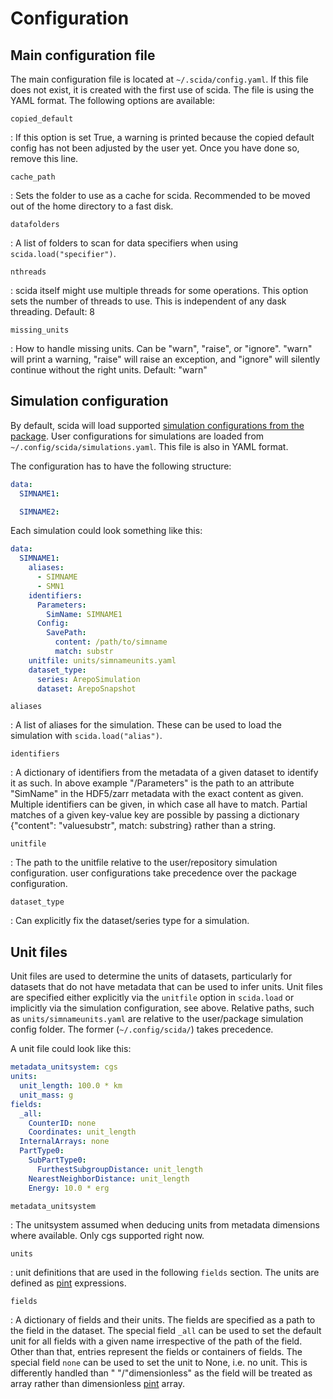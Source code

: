 # Configuration

## Main configuration file
The main configuration file is located at `~/.scida/config.yaml`. If this file does not exist, it is created with the
first use of scida. The file is using the YAML format.
The following options are available:

`copied_default`

:  If this option is set True, a warning is printed because the copied default config has not been adjusted by the user
   yet. Once you have done so, remove this line.

`cache_path`

: Sets the folder to use as a cache for scida. Recommended to be moved out of the home directory to a fast disk.

`datafolders`

: A list of folders to scan for data specifiers when using `scida.load("specifier")`.

`nthreads`

: scida itself might use multiple threads for some operations. This option sets the number of threads to use.
  This is independent of any dask threading. Default: 8

`missing_units`

: How to handle missing units. Can be "warn", "raise", or "ignore". "warn" will print a warning, "raise" will raise an
  exception, and "ignore" will silently continue without the right units. Default: "warn"

## Simulation configuration
By default, scida will load supported [simulation configurations from the package](https://github.com/cbyrohl/scida/blob/main/src/scida/configfiles/simulations.yaml).
User configurations for simulations are loaded from `~/.config/scida/simulations.yaml`. This file is also in YAML format.

The configuration has to have the following structure:
```yaml
data:
  SIMNAME1:

  SIMNAME2:

```

Each simulation could look something like this:

```yaml
data:
  SIMNAME1:
    aliases:
      - SIMNAME
      - SMN1
    identifiers:
      Parameters:
        SimName: SIMNAME1
      Config:
        SavePath:
          content: /path/to/simname
          match: substr
    unitfile: units/simnameunits.yaml
    dataset_type:
      series: ArepoSimulation
      dataset: ArepoSnapshot
```

`aliases`

: A list of aliases for the simulation. These can be used to load the simulation with `scida.load("alias")`.

`identifiers`

: A dictionary of identifiers from the metadata of a given dataset to identify it as such.
  In above example "/Parameters" is the path to an attribute "SimName" in the HDF5/zarr metadata
  with the exact content as given. Multiple identifiers can be given, in which case all have to match.
  Partial matches of a given key-value key are possible by passing a dictionary {"content": "valuesubstr", match: substring}
  rather than a string.

`unitfile`

: The path to the unitfile relative to the user/repository simulation configuration. user configurations
  take precedence over the package configuration.

`dataset_type`

: Can explicitly fix the dataset/series type for a simulation.


## Unit files
Unit files are used to determine the units of datasets, particularly for datasets that do not have metadata
that can be used to infer units. Unit files are specified either explicitly via the `unitfile` option in `scida.load`
or implicitly via the simulation configuration, see above. Relative paths, such as `units/simnameunits.yaml` are
relative to the user/package simulation config folder. The former (`~/.config/scida/`) takes precedence.

A unit file could look like this:

```yaml
metadata_unitsystem: cgs
units:
  unit_length: 100.0 * km
  unit_mass: g
fields:
  _all:
    CounterID: none
    Coordinates: unit_length
  InternalArrays: none
  PartType0:
    SubPartType0:
      FurthestSubgroupDistance: unit_length
    NearestNeighborDistance: unit_length
    Energy: 10.0 * erg
```

`metadata_unitsystem`

: The unitsystem assumed when deducing units from metadata dimensions where available.
  Only cgs supported right now.

`units`

: unit definitions that are used in the following `fields` section. The units are defined as
  [pint](https://pint.readthedocs.io/en/stable/) expressions.

`fields`

: A dictionary of fields and their units. The fields are specified as a path to the field in the dataset.
  The special field `_all` can be used to set the default unit for all fields with a given name irrespective
  of the path of the field. Other than that, entries represent the fields or containers of fields. The special
  field `none` can be used to set the unit to None, i.e. no unit. This is differently handled than " "/"dimensionless" as
  the field will be treated as array rather than dimensionless [pint](https://pint.readthedocs.io/en/stable/) array.
